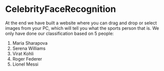 # CelebrityFaceRecognition

At the end we have built a website where you can drag and drop or select images from your PC, which will tell you what the sports person that is. We only have done our classification based on 5 people:

1. Maria Sharapova
2. Serena Williams
3. Virat Kohli
4. Roger Federer
5. Lionel Messi
